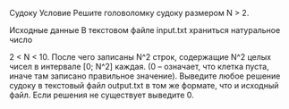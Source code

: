 
Судоку
Условие
Решите головоломку судоку размером
N > 2.

Исходные данные
В текстовом файле input.txt храниться натуральное число

2 < N < 10. 
После чего записаны N^2 строк, содержащие N^2 целых чисел в интервале
[0; N^2] каждая. 
(0 – означает, что клетка пуста, иначе там записано правильное значение). Выведите любое
решение судоку в текстовый файл output.txt в том же формате, что и исходный файл. Если
решения не существует выведите 0.

